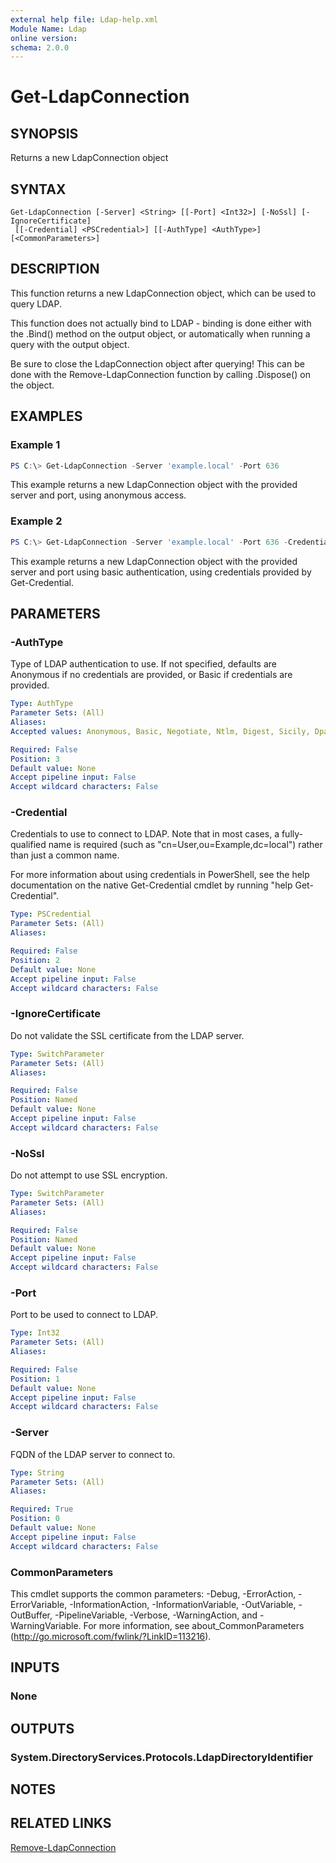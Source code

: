 ```yaml
---
external help file: Ldap-help.xml
Module Name: Ldap
online version:
schema: 2.0.0
---
```


# Get-LdapConnection

## SYNOPSIS
Returns a new LdapConnection object

## SYNTAX

```
Get-LdapConnection [-Server] <String> [[-Port] <Int32>] [-NoSsl] [-IgnoreCertificate]
 [[-Credential] <PSCredential>] [[-AuthType] <AuthType>] [<CommonParameters>]
```

## DESCRIPTION
This function returns a new LdapConnection object, which can be used to query LDAP.

This function does not actually bind to LDAP - binding is done either with the .Bind() method on the output object, or automatically when running a query with the output object.

Be sure to close the LdapConnection object after querying! This can be done with the Remove-LdapConnection function by calling .Dispose() on the object.

## EXAMPLES

### Example 1
```powershell
PS C:\> Get-LdapConnection -Server 'example.local' -Port 636
```

This example returns a new LdapConnection object with the provided server and port, using anonymous access.

### Example 2
```powershell
PS C:\> Get-LdapConnection -Server 'example.local' -Port 636 -Credential (Get-Credential)
```

This example returns a new LdapConnection object with the provided server and port using basic authentication, using credentials provided by Get-Credential.

## PARAMETERS

### -AuthType
Type of LDAP authentication to use. If not specified, defaults are Anonymous if no credentials are provided, or Basic if credentials are provided.

```yaml
Type: AuthType
Parameter Sets: (All)
Aliases:
Accepted values: Anonymous, Basic, Negotiate, Ntlm, Digest, Sicily, Dpa, Msn, External, Kerberos

Required: False
Position: 3
Default value: None
Accept pipeline input: False
Accept wildcard characters: False
```

### -Credential
Credentials to use to connect to LDAP. Note that in most cases, a fully-qualified name is required (such as "cn=User,ou=Example,dc=local") rather than just a common name.

For more information about using credentials in PowerShell, see the help documentation on the native Get-Credential cmdlet by running "help Get-Credential".

```yaml
Type: PSCredential
Parameter Sets: (All)
Aliases:

Required: False
Position: 2
Default value: None
Accept pipeline input: False
Accept wildcard characters: False
```

### -IgnoreCertificate
Do not validate the SSL certificate from the LDAP server.

```yaml
Type: SwitchParameter
Parameter Sets: (All)
Aliases:

Required: False
Position: Named
Default value: None
Accept pipeline input: False
Accept wildcard characters: False
```

### -NoSsl
Do not attempt to use SSL encryption.

```yaml
Type: SwitchParameter
Parameter Sets: (All)
Aliases:

Required: False
Position: Named
Default value: None
Accept pipeline input: False
Accept wildcard characters: False
```

### -Port
Port to be used to connect to LDAP.

```yaml
Type: Int32
Parameter Sets: (All)
Aliases:

Required: False
Position: 1
Default value: None
Accept pipeline input: False
Accept wildcard characters: False
```

### -Server
FQDN of the LDAP server to connect to.

```yaml
Type: String
Parameter Sets: (All)
Aliases:

Required: True
Position: 0
Default value: None
Accept pipeline input: False
Accept wildcard characters: False
```

### CommonParameters
This cmdlet supports the common parameters: -Debug, -ErrorAction, -ErrorVariable, -InformationAction, -InformationVariable, -OutVariable, -OutBuffer, -PipelineVariable, -Verbose, -WarningAction, and -WarningVariable. For more information, see about_CommonParameters (http://go.microsoft.com/fwlink/?LinkID=113216).

## INPUTS

### None

## OUTPUTS

### System.DirectoryServices.Protocols.LdapDirectoryIdentifier

## NOTES

## RELATED LINKS

[Remove-LdapConnection]()

